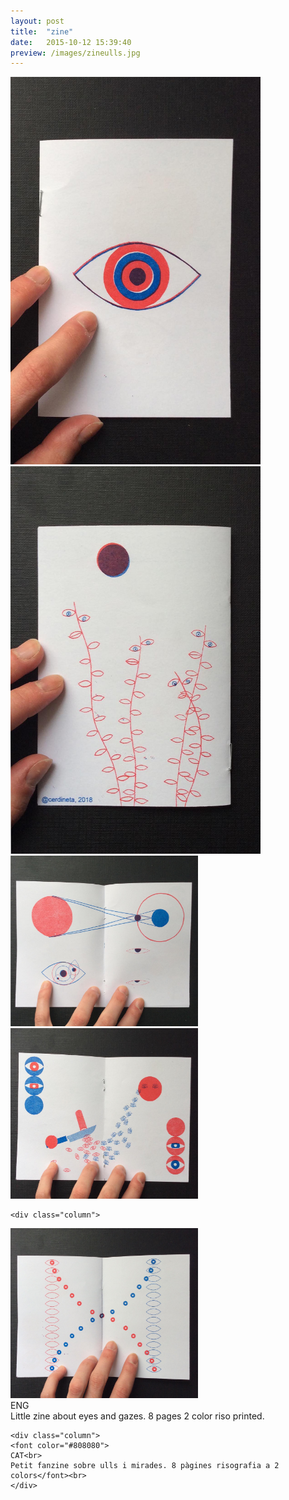 ```yaml
---
layout: post
title:  "zine"
date:   2015-10-12 15:39:40
preview: /images/zineulls.jpg
---
```





<div class="row">

<div class="column">
 <img src="/images/zine1.jpg" alt="drawing" width="400">
</div>

 <div class="column">
<img src="/images/zine5.jpg" alt="drawing" width="400">
</div>


</div>
<div class="row">

  <div class="column">
 <img src="/images/zine2.jpg" alt="drawing" width="300">
</div>

   <div class="column">
  <img src="/images/zine3.jpg" alt="drawing" width="300">
   </div>


    <div class="column">
   <img src="/images/zine4.jpg" alt="drawing" width="300">
    </div>

 </div>

 <div class="row">

   <div class="column">
   ENG<br>
   Little zine about eyes and gazes. 8 pages 2 color riso printed.<br>
 </div>

    <div class="column">
    <font color="#808080">
    CAT<br>
    Petit fanzine sobre ulls i mirades. 8 pàgines risografia a 2 colors</font><br>
    </div>



  </div>
